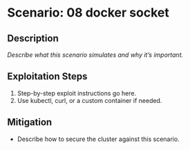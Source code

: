 # Scenario: 08 docker socket

## Description
_Describe what this scenario simulates and why it’s important._

## Exploitation Steps
1. Step-by-step exploit instructions go here.
2. Use kubectl, curl, or a custom container if needed.

## Mitigation
- Describe how to secure the cluster against this scenario.
